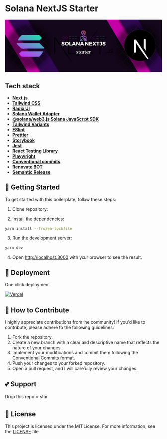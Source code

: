 # Solana NextJS Starter

![Project intro image](./free-project-logo.png)

## Tech stack

- **[Next.js](https://nextjs.org/)**
- **[Tailwind CSS](https://tailwindcss.com/)**
- **[Radix UI](https://www.radix-ui.com/)**
- **[Solana Wallet Adapter](https://github.com/solana-labs/wallet-adapter)**
- **[@solana/web3.js Solana JavaScript SDK](https://solana-labs.github.io/solana-web3.js/)**
- **[Tailwind Variants](https://www.tailwind-variants.org/)**
- **[ESlint](https://eslint.org/)**
- **[Prettier](https://prettier.io/)**
- **[Storybook](https://storybook.js.org/)**
- **[Jest](https://jestjs.io/)**
- **[React Testing Library](https://testing-library.com/react)**
- **[Playwright](https://playwright.dev/)**
- **[Conventional commits](https://www.conventionalcommits.org/)**
- **[Renovate BOT](https://www.whitesourcesoftware.com/free-developer-tools/renovate)**
- **[Semantic Release](https://github.com/semantic-release/semantic-release)**

## 🎯 Getting Started

To get started with this boilerplate, follow these steps:

1. Clone repository:


2. Install the dependencies:

```bash
yarn install --frozen-lockfile
```

3. Run the development server:

```bash
yarn dev
```

4. Open [http://localhost:3000](http://localhost:3000) with your browser to see the result.

## 🚀 Deployment

One click deployment

[![Vercel](https://vercel.com/button)](https://vercel.com/new/git/external)

## 🤝 How to Contribute

I highly appreciate contributions from the community! If you'd like to contribute, please adhere to the following guidelines:

1. Fork the repository.
2. Create a new branch with a clear and descriptive name that reflects the nature of your changes.
3. Implement your modifications and commit them following the Conventional Commits format.
4. Push your changes to your forked repository.
5. Open a pull request, and I will carefully review your changes.

## 💕 Support

Drop this repo ⭐ star

## 📜 License

This project is licensed under the MIT License. For more information, see the [LICENSE](./LICENSE) file.